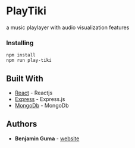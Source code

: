 # PlayTiki 

a music playlayer with audio visualization features

### Installing

```
npm install
npm run play-tiki
```
## Built With

- [React](https://reactjs.org/) - Reactjs
- [Express](https://expressjs.com/) - Express.js
- [MongoDb](https://www.mongodb.com/) - MongoDb

## Authors
- **Benjamin Guma** - [website](https://portfolio.benjaminguma.vercel.app)
